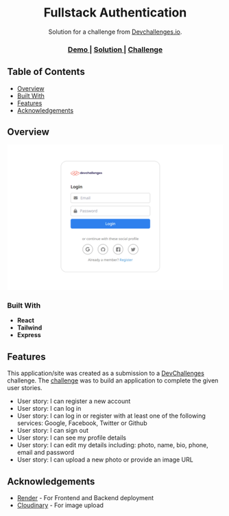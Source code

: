 <h1 align="center">Fullstack Authentication</h1>

<div align="center">
   Solution for a challenge from  <a href="http://devchallenges.io" target="_blank">Devchallenges.io</a>.
</div>

<div align="center">
  <h3>
    <a href="https://fullstack-auth.onrender.com" target="_blank">
      Demo
    </a>
    <span> | </span>
    <a href="https://devchallenges.io/solutions/K6WqATIYxbIplw8rYiWd" target="_blank">
      Solution
    </a>
    <span> | </span>
    <a href="https://devchallenges.io/challenges/N1fvBjQfhlkctmwj1tnw" target="_blank">
      Challenge
    </a>
  </h3>
</div>

<!-- TABLE OF CONTENTS -->

## Table of Contents

- [Overview](#overview)
- [Built With](#built-with)
- [Features](#features)
- [Acknowledgements](#acknowledgements)

<!-- OVERVIEW -->

## Overview

![screenshot](./screenshot.png)


### Built With

<!-- This section should list any major frameworks that you built your project using. Here are a few examples.-->

- **React**
- **Tailwind**
- **Express**

## Features

<!-- List the features of your application or follow the template. Don't share the figma file here :) -->

This application/site was created as a submission to a [DevChallenges](https://devchallenges.io/challenges) challenge. The [challenge](https://devchallenges.io/challenges/wBunSb7FPrIepJZAg0sY) was to build an application to complete the given user stories.

- User story: I can register a new account
- User story: I can log in
- User story: I can log in or register with at least one of the following services: Google, Facebook, Twitter or Github
- User story: I can sign out
- User story: I can see my profile details
- User story: I can edit my details including: photo, name, bio, phone, email and password
- User story: I can upload a new photo or provide an image URL

## Acknowledgements

- [Render](https://render.com) - For Frontend and Backend deployment
- [Cloudinary](https://cloudinary.com) - For image upload
